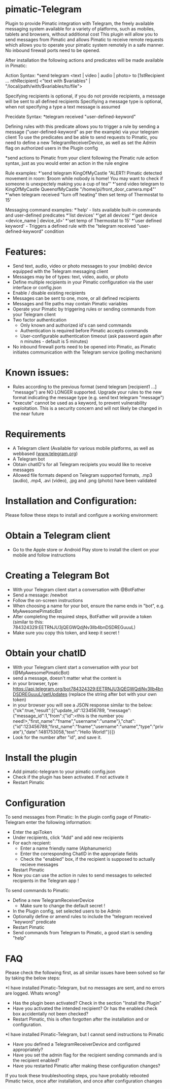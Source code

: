 pimatic-Telegram
=======================

Plugin to provide Pimatic integration with Telegram, the freely available messaging system available for a variety of platforms, such as mobiles, tablets and browsers, without additional cost
This plugin will allow you to send messages from Pimatic and allows Pimatic to receive remote requests which allows you to operate your pimatic system remotely in a safe manner. No inbound firewall ports need to be opened.

After installation the following actions and predicates will be made available in Pimatic:

Action Syntax: 
*send telegram <text | video | audio | photo> to [1stRecipient ... nthRecipient] <"text with $variables"  | "/local/path/with/$variables/to/file">

Specifying recipients is optional, if you do not provide recipients, a message will be sent to all defined recipients
Specifiying a message type is optional, when not specifying a type a text message is assumed

Precidate Syntax: 
*telegram received "user-defined-keyword"

Defining rules with this predicate allows you to trigger a rule by sending a message ("user-defined-keyword" as per the example) via your telegram client
To use the predicates and be able to send requests to Pimatic, you need to define a new TelegramReceiverDevice, as well as set the Admin flag on authorized users in the Plugin config

*send actions to Pimatic from your client following the Pimatic rule action syntax, just as you would enter an action in the rule engine

Rule examples:
*'send telegram KingOfMyCastle "ALERT! Pimatic detected movement in room: $room while nobody is home! You may want to check if someone is unexpectely making you a cup of tea"'
*'send video telegram to KingOfMyCastle QueenofMyCastle "/home/pi/front_door_camera.mp4"'
*'when telegram received "turn off heating" then set temp of Thermostat to 15'

Messaging command examples:
*'help' - lists available built-in commands and user-defined predicates
*'list devices'
*'get all devices'
*'get device <device_name | device_id>'
*'set temp of Thermostat to 15'
*'user defined keyword' - Triggers a defined rule with the "telegram received "user-defined-keyword" condition

Features:
========================
- Send text, audio, video or photo messages to your (mobile) device equipped with the Telegram messaging client
- Messages may be of types: text, video, audio, or photo 
- Define multiple recipients in your Pimatic configuration via the user interface or config.json
- Enable / disable existing recipients
- Messages can be sent to one, more, or all defined recipients
- Messages and file paths may contain Pimatic variables
- Operate your Pimatic by triggering rules or sending commands from your Telegram client
- Two factor authentication
  - Only known and authorized id's can send commands
  - Authentication is required before Pimatic accepts commands
  - User-configurable authentication timeout (ask password again after n minutes - default is 5 minutes)
- No inbound firewall ports need to be opened into Pimatic, as Pimatic initiates communication with the Telegram service (polling mechanism)


Known issues:
========================
- Rules according to the previous format (send telegram [recipient1 ...] "message") are NO LONGER supported. Upgrade your rules to the new format indicating the message type (e.g. send text telegram "message")
- "execute" cannot be used as a keyword, to prevent vulnerability exploitation. This is a security concern and will not likely be changed in the near future

Requirements
========================
- A Telegram client (Available for various mobile platforms, as well as webbased (www.telegram.org)
- A Telegram bot
- Obtain chatID's for all Telegram recipiets you would like to receive messages
- Allowed file formats depend on Telegram supported formats, .mp3 (audio), .mp4, .avi (video), .jpg and .png (photo) have been validated

Installation and Configuration:
========================
Please follow these steps to install and configure a working environment:

Obtain a Telegram client
=========================
- Go to the Apple store or Android Play store to install the client on your mobile and follow instructions

Creating a Telegram Bot
=========================
- With your Telegram client start a conversation with @BotFather
- Send a message: /newbot
- Follow the on-screen instructions
- When choosing a name for your bot, ensure the name ends in "bot", e.g. MyAwesomePimaticBot
- After completing the required steps, BotFather will provide a token (similar to this: 784324329:EETRNJU3jQEGWQdjNv3llb4bnDSDREGuuuL)
- Make sure you copy this token, and keep it secret !

Obtain your chatID
========================
- With your Telegram client start a conversation with your bot (@MyAwesomePimaticBot)
- send a message, doesn't matter what the content is
- in your browser, type: https://api.telegram.org/bot784324329:EETRNJU3jQEGWQdjNv3llb4bnDSDREGuuuL/getUpdates (replace the string after bot with your own token)
- in your browser you will see a JSON response similar to the below:
{"ok":true,"result":[{"update_id":123456789,
"message":{"message_id":1,"from":{"id":<this is the number you need!>,"first_name":"fname","username":"uname"},"chat":{"id":123456789,"first_name":"fname","username":"uname","type":"private"},"date":1481753058,"text":"Hello World!"}}]}
- Look for the number after "id", and save it.

Install the plugin
=======================
- Add pimatic-telegram to your pimatic config.json
- Check if the plugin has been activated. If not activate it
- Restart Pimatic

Configuration
=======================
To send messages from Pimatic:
In the plugin config page of Pimatic-Telegram enter the following information:
  - Enter the apiToken
  - Under recipients, click "Add" and add new recipients
   - For each recpient:
      - Enter a name friendly name (Alphanumeric)
      - Enter the corresponding ChatID in the appropriate fields
      - Check the "enabled" box, if the recipient is supposed to actually recieve messages
- Restart Pimatic
- Now you can use the action in rules to send messages to selected recipients in the Telegram app !

To send commands to Pimatic:
  - Define a new TelegramReceiverDevice
    - Make sure to change the default secret !
  - In the Plugin config, set selected users to be Admin
  - Optionally define or amend rules to include the "telegram received "keyword" predicate
  - Restart Pimatic
  - Send commands from Telegram to Pimatic, a good start is sending "help"

FAQ
======================
Please check the following first, as all similar issues have been solved so far by taking the below steps:

*I have installed Pimatic-Telegram, but no messages are sent, and no errors are logged. Whats wrong?

- Has the plugin been activated? Check in the section "Install the Plugin"
- Have you activated the intended recipient? Or has the enabled check box accidentally not been checked?
- Restart Pimatic, this is often forgotten after the installation and or configuration. 

*I have installed Pimatic-Telegram, but I cannot send instructions to Pimatic

- Have you defined a TelegramReceiverDevice and configured appropriately?
- Have you set the admin flag for the recipient sending commands and is the recipient enabled?
- Have you restarted Pimatic after making these configuration changes?

If you took these troubleshooting steps, you have probably rebooted Pimatic twice, once after installation, and once after configuration changes